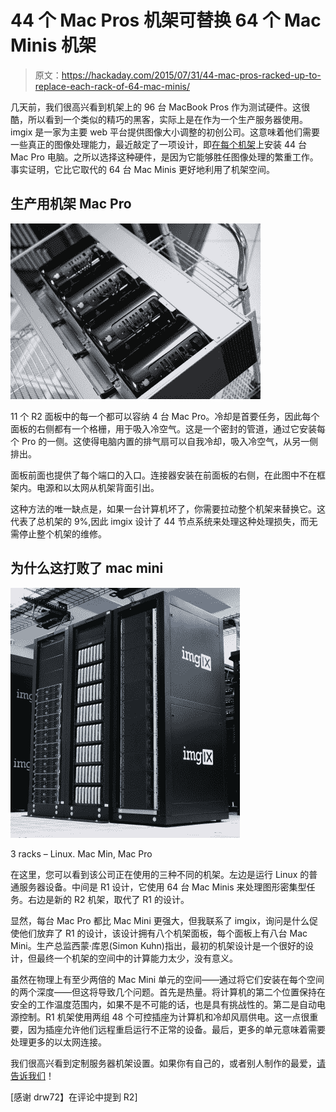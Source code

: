 # 44 个 Mac Pros 机架可替换 64 个 Mac Minis 机架

> 原文：<https://hackaday.com/2015/07/31/44-mac-pros-racked-up-to-replace-each-rack-of-64-mac-minis/>

几天前，我们很高兴看到机架上的 96 台 MacBook Pros 作为测试硬件。这很酷，所以看到一个类似的精巧的黑客，实际上是在作为一个生产服务器使用。imgix 是一家为主要 web 平台提供图像大小调整的初创公司。这意味着他们需要一些真正的图像处理能力，最近敲定了一项设计，即[在每个机架](http://photos.imgix.com/racking-mac-pros)上安装 44 台 Mac Pro 电脑。之所以选择这种硬件，是因为它能够胜任图像处理的繁重工作。事实证明，它比它取代的 64 台 Mac Minis 更好地利用了机架空间。

## 生产用机架 Mac Pro

![single-mac-pro-rack](img/a31fbe9c7b8d7043951535e018f1d8a9.png)

11 个 R2 面板中的每一个都可以容纳 4 台 Mac Pro。冷却是首要任务，因此每个面板的右侧都有一个格栅，用于吸入冷空气。这是一个密封的管道，通过它安装每个 Pro 的一侧。这使得电脑内置的排气扇可以自我冷却，吸入冷空气，从另一侧排出。

面板前面也提供了每个端口的入口。连接器安装在前面板的右侧，在此图中不在框架内。电源和以太网从机架背面引出。

这种方法的唯一缺点是，如果一台计算机坏了，你需要拉动整个机架来替换它。这代表了总机架的 9%,因此 imgix 设计了 44 节点系统来处理这种处理损失，而无需停止整个机架的维修。

## 为什么这打败了 mac mini

![3 racks - Linux. Mac Min, Mac Pro](img/1a8ad5aa837a52059646f905974e4bf3.png)

3 racks – Linux. Mac Min, Mac Pro

在这里，您可以看到该公司正在使用的三种不同的机架。左边是运行 Linux 的普通服务器设备。中间是 R1 设计，它使用 64 台 Mac Minis 来处理图形密集型任务。右边是新的 R2 机架，取代了 R1 的设计。

显然，每台 Mac Pro 都比 Mac Mini 更强大，但我联系了 imgix，询问是什么促使他们放弃了 R1 的设计，该设计拥有八个机架面板，每个面板上有八台 Mac Mini。生产总监西蒙·库恩(Simon Kuhn)指出，最初的机架设计是一个很好的设计，但最终一个机架的空间中的计算能力太少，没有意义。

虽然在物理上有至少两倍的 Mac Mini 单元的空间——通过将它们安装在每个空间的两个深度——但这将导致几个问题。首先是热量。将计算机的第二个位置保持在安全的工作温度范围内，如果不是不可能的话，也是具有挑战性的。第二是自动电源控制。R1 机架使用两组 48 个可控插座为计算机和冷却风扇供电。这一点很重要，因为插座允许他们远程重启运行不正常的设备。最后，更多的单元意味着需要处理更多的以太网连接。

我们很高兴看到定制服务器机架设置。如果你有自己的，或者别人制作的最爱，[请告诉我们](http://hackaday.com/submit-a-tip/)！

[感谢 drw72】在评论中提到 R2]